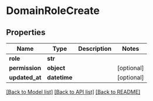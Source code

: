 # DomainRoleCreate

## Properties
Name | Type | Description | Notes
------------ | ------------- | ------------- | -------------
**role** | **str** |  | 
**permission** | **object** |  | [optional] 
**updated_at** | **datetime** |  | [optional] 

[[Back to Model list]](../README.md#documentation-for-models) [[Back to API list]](../README.md#documentation-for-api-endpoints) [[Back to README]](../README.md)

